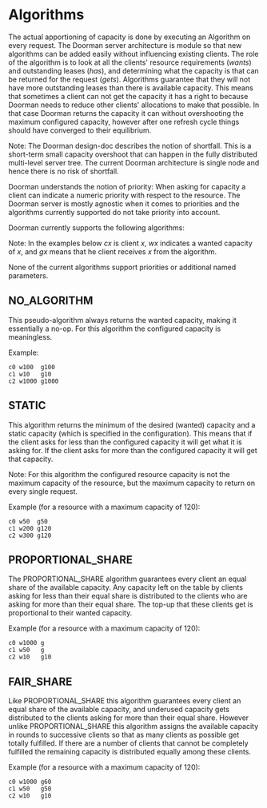 # Algorithms

The actual apportioning of capacity is done by executing an Algorithm on every request. The Doorman server architecture is module so that new algorithms can be added easily without influencing existing clients. The role of the algorithm is to look at all the clients' resource requirements (*wants*) and outstanding leases (*has*), and determining what the capacity is that can be returned for the request (*gets*). Algorithms guarantee that they will not have more outstanding leases than there is available capacity. This means that sometimes a client can not get the capacity it has a right to because Doorman needs to reduce other clients' allocations to make that possible. In that case Doorman returns the capacity it can without overshooting the maximum configured capacity, however after one refresh cycle things should have converged to their equilibrium.

Note: The Doorman design-doc describes the notion of shortfall. This is a short-term small capacity overshoot that can happen in the fully distributed multi-level server tree. The current Doorman architecture is single node and hence there is no risk of shortfall.

Doorman understands the notion of priority: When asking for capacity a client can indicate a numeric priority with respect to the resource. The Doorman server is mostly agnostic when it comes to priorities and the algorithms currently supported do not take priority into account.

Doorman currently supports the following algorithms:

Note: In the examples below *cx* is client *x*, *wx* indicates a wanted capacity of *x*, and *gx* means that he client receives *x* from the algorithm.

None of the current algorithms support priorities or additional named parameters.

## NO_ALGORITHM

This pseudo-algorithm always returns the wanted capacity, making it essentially a no-op. For this algorithm the configured capacity is meaningless.

Example:

    c0 w100  g100
    c1 w10   g10
    c2 w1000 g1000


## STATIC

This algorithm returns the minimum of the desired (wanted) capacity and a static capacity (which is specified in the configuration). This means that if the client asks for less than the configured capacity it will get what it is asking for. If the client asks for more than the configured capacity it will get that capacity.

Note: For this algorithm the configured resource capacity is not the maximum capacity of the resource, but the maximum capacity to return on every single request.

Example (for a resource with a maximum capacity of 120):

    c0 w50  g50
    c1 w200 g120
    c2 w300 g120


## PROPORTIONAL_SHARE
The PROPORTIONAL_SHARE algorithm guarantees every client an equal share of the available capacity. Any capacity left on the table by clients asking for less than their equal share is distributed to the clients who are asking for more than their equal share. The top-up that these clients get is proportional to their wanted capacity.

Example (for a resource with a maximum capacity of 120):

    c0 w1000 g
    c1 w50   g
    c2 w10   g10


## FAIR_SHARE

Like PROPORTIONAL\_SHARE this algorithm guarantees every client an equal share of the available capacity, and underused capacity gets distributed to the clients asking for more than their equal share. However unlike PROPORTIONAL\_SHARE this algorithm assigns the available capacity in rounds to successive clients so that as many clients as possible get totally fulfilled. If there are a number of clients that cannot be completely fulfilled the remaining capacity is distributed equally among these clients.

Example (for a resource with a maximum capacity of 120):

    c0 w1000 g60
    c1 w50   g50
    c2 w10   g10



